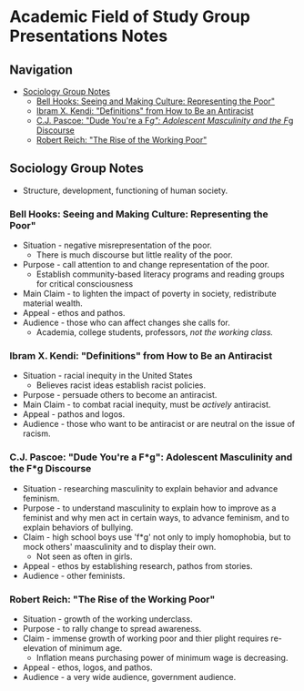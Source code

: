 
# Academic Field of Study Group Presentations Notes

## Navigation
- [Sociology Group Notes](#sociology-group-notes)
  * [Bell Hooks: Seeing and Making Culture: Representing the Poor"](#bell-hooks-seeing-and-making-culture-representing-the-poor)
  * [Ibram X. Kendi: "Definitions" from How to Be an Antiracist](#ibram-x-kendi-definitions-from-how-to-be-an-antiracist)
  * [C.J. Pascoe: "Dude You're a F*g": Adolescent Masculinity and the F*g Discourse](#cj-pascoe-dude-youre-a-fg-adolescent-masculinity-and-the-fg-discourse)
  * [Robert Reich: "The Rise of the Working Poor"](#robert-reich-the-rise-of-the-working-poor)
  
## Sociology Group Notes
- Structure, development, functioning of human society.

### Bell Hooks: Seeing and Making Culture: Representing the Poor"
- Situation - negative misrepresentation of the poor.
  - There is much discourse but little reality of the poor.
- Purpose - call attention to and change representation of the poor.
  - Establish community-based literacy programs and reading groups for critical consciousness
- Main Claim - to lighten the impact of poverty in society, redistribute material wealth.
- Appeal - ethos and pathos.
- Audience - those who can affect changes she calls for.
  - Academia, college students, professors, *not the working class.*

### Ibram X. Kendi: "Definitions" from How to Be an Antiracist
- Situation - racial inequity in the United States
  - Believes racist ideas establish racist policies.
- Purpose - persuade others to become an antiracist.
- Main Claim - to combat racial inequity, must be *actively* antiracist.
- Appeal - pathos and logos.
- Audience - those who want to be antiracist or are neutral on the issue of racism.

### C.J. Pascoe: "Dude You're a F\*g": Adolescent Masculinity and the F\*g Discourse
- Situation - researching masculinity to explain behavior and advance feminism.
- Purpose - to understand masculinity to explain how to improve as a feminist and why men act in certain ways, to advance feminism, and to explain behaviors of bullying.
- Claim - high school boys use 'f*g' not only to imply homophobia, but to mock others' maasculinity and to display their own.
  - Not seen as often in girls.
- Appeal - ethos by establishing research, pathos from stories.
- Audience - other feminists.

### Robert Reich: "The Rise of the Working Poor"
- Situation - growth of the working underclass.
- Purpose - to rally change to spread awareness.
- Claim - immense growth of working poor and thier plight requires re-elevation of minimum age.
  - Inflation means purchasing power of minimum wage is decreasing.
- Appeal - ethos, logos, and pathos.
- Audience - a very wide audience, government audience.






















